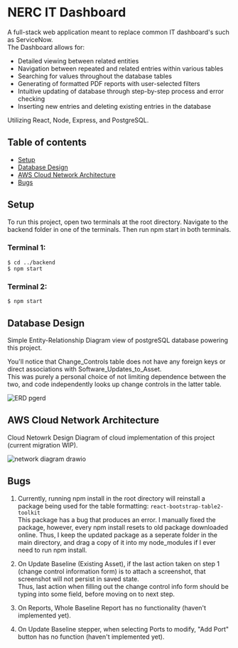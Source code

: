 # NERC IT Dashboard
A full-stack web application meant to replace common IT dashboard's such as ServiceNow.  
The Dashboard allows for:
- Detailed viewing between related entities
- Navigation between repeated and related entries within various tables
- Searching for values throughout the database tables
- Generating of formatted PDF reports with user-selected filters
- Intuitive updating of database through step-by-step process and error checking
- Inserting new entries and deleting existing entries in the database
     
Utilizing React, Node, Express, and PostgreSQL.  


## Table of contents
* [Setup](#setup)
* [Database Design](#database-design)
* [AWS Cloud Network Architecture](#aws-cloud-network-architecture)
* [Bugs](#bugs)
	
	
## Setup
To run this project, open two terminals at the root directory.
Navigate to the backend folder in one of the terminals.
Then run npm start in both terminals.

### Terminal 1:
```
$ cd ../backend
$ npm start
```

### Terminal 2:
```
$ npm start
```


## Database Design
Simple Entity-Relationship Diagram view of postgreSQL database powering this project.  
  
You'll notice that Change_Controls table does not have any foreign keys or direct associations with Software_Updates_to_Asset.  
This was purely a personal choice of not limiting dependence between the two, and code independently looks up change controls in the latter table.

![ERD pgerd](https://github.com/al70023/NERC-Dashboard-Demo/assets/87347668/7f97d298-b664-444d-9e34-a2cebe796fcf)



## AWS Cloud Network Architecture
Cloud Netowrk Design Diagram of cloud implementation of this project (current migration WIP).     

![network diagram drawio](https://github.com/al70023/NERC-Dashboard-Demo/assets/87347668/2e00c9d3-30ae-4ee0-93b7-830033033a44)



## Bugs
1. Currently, running npm install in the root directory will reinstall a package being used for the table formatting: `react-bootstrap-table2-toolkit`      
   This package has a bug that produces an error. I manually fixed the package, however, every npm install resets to old package downloaded online.
   Thus, I keep the updated package as a seperate folder in the main directory, and drag a copy of it into my node_modules if I ever need to run npm install.    

2. On Update Baseline (Existing Asset), if the last action taken on step 1 (change control information form) is to attach a screenshot, that screenshot will not persist in saved state.   
   Thus, last action when filling out the change control info form should be typing into some field, before moving on to next step.

3. On Reports, Whole Baseline Report has no functionality (haven't implemented yet).  

4. On Update Baseline stepper, when selecting Ports to modify, "Add Port" button has no function (haven't implemented yet).  
   
